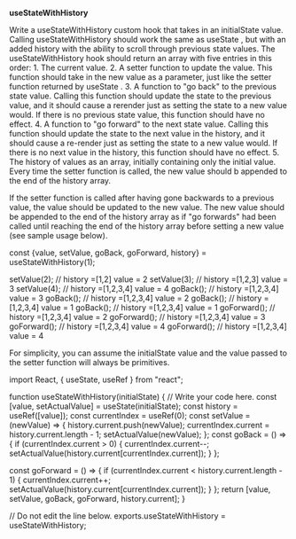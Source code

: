 <b>useStateWithHistory</b>

Write a useStateWithHistory custom hook that takes in an initialState value.
Calling useStateWithHistory should work the same as useState , but with an added history with the ability to scroll through previous state
values.
The useStateWithHistory hook should return an array with five entries in this order:
    1. The current value.
    2. A setter function to update the value. This function should take in the new value as a parameter, just like the setter function returned by useState .
    3. A function to "go back" to the previous state value. Calling this function should update the state to the previous value, and it should cause a rerender just as setting the state to a new value would. If there is no previous state value, this function should have no effect.
    4. A function to "go forward" to the next state value. Calling this function should update the state to the next value in the history, and it should cause a re-render just as setting the state to a new value would. If there is no next value in the history, this function should have no effect.
    5. The history of values as an array, initially containing only the initial value. Every time the setter function is called, the new value should b appended to the end of the history array.

If the setter function is called after having gone backwards to a previous value, the value should be updated to the new value. The new value should be
appended to the end of the history array as if "go forwards" had been called until reaching the end of the history array before setting a new value (see sample usage below).

const {value, setValue, goBack, goForward, history} = useStateWithHistory(1);

setValue(2); // history =[1,2] value = 2
setValue(3); // history =[1,2,3] value = 3
setValue(4); // history =[1,2,3,4] value = 4
goBack(); // history =[1,2,3,4] value = 3
goBack(); // history =[1,2,3,4] value = 2
goBack(); // history =[1,2,3,4] value = 1
goBack(); // history =[1,2,3,4] value = 1
goForward(); // history =[1,2,3,4] value = 2
goForward(); // history =[1,2,3,4] value = 3
goForward(); // history =[1,2,3,4] value = 4
goForward(); // history =[1,2,3,4] value = 4



For simplicity, you can assume the initialState value and the value passed to the setter function will always be primitives.




import React, { useState, useRef } from "react";

function useStateWithHistory(initialState) {
  // Write your code here.
  const [value, setActualValue] = useState(initialState);
  const history = useRef([value]);
  const currentIndex = useRef(0);
  const setValue = (newValue) => {
    history.current.push(newValue);
    currentIndex.current = history.current.length - 1;
    setActualValue(newValue);
  };
  const goBack = () => {
    if (currentIndex.current > 0) {
      currentIndex.current--;
      setActualValue(history.current[currentIndex.current]);
    }
  };

  const goForward = () => {
    if (currentIndex.current < history.current.length - 1) {
      currentIndex.current++;
      setActualValue(history.current[currentIndex.current]);
    }
  };
  return [value, setValue, goBack, goForward, history.current];
}

// Do not edit the line below.
exports.useStateWithHistory = useStateWithHistory;
